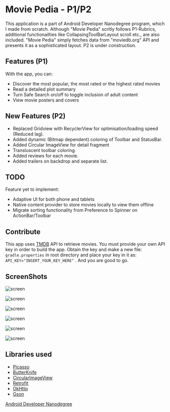 # Movie Pedia - P1/P2

This application is a part of Android Developer Nanodegree program, which I made from scratch. Although "Movie Pedia" scritly follows P1-Rubrics, additional functionailties like CollapsingToolBarLayout scroll etc., are also included.
"Movie Pedia" simply fetches data from "moviedb.org" API and presents it as a sophisticated layout.
P2 is under construction.

## Features (P1)

With the app, you can:
* Discover the most popular, the most rated or the highest rated movies
* Read a detailed plot summary
* Turn Safe Search on/off to toggle inclusion of adult content
* View movie posters and covers

## New Features (P2)
* Replaced Gridview with RecyclerView for optimisation/loading speed (Reduced lag).
* Added dynamic (Bitmap dependent) coloring of Toolbar and StatusBar.
* Added Circular ImageView for detail fragment
* Transluscent toolbar coloring.
* Added reviews for each movie.
* Added trailers on backdrop and separate list.

## TODO

Feature yet to implement:
* Adaptive UI for both phone and tablets
* Native content provider to store movies locally to view them offline
* Migrate sorting functionality from Preference to Spinner on ActionBar/Toolbar

## Contribute

This app uses [TMDB](https://www.themoviedb.org/documentation/api) API to retrieve movies.
You must provide your own API key in order to build the app. Obtain the key and make a new file:
    ```
    gradle.properties
    ```
in root directory and place your key in it as:
    ```
    API_KEY="INSERT_YOUR_KEY_HERE"
    ```
. And you are good to go.

## ScreenShots

![screen](../master/screenshots/browse_movie_screen.png)

![screen](../master/screenshots/browse_movie_screen_landscape.png)

![screen](../master/screenshots/movie_detail_screen_1.png)

![screen](../master/screenshots/movie_detail_screen_2.png)

![screen](../master/screenshots/preference_screen.png)

![screen](../master/screenshots/preference_sorting.png)

## Libraries used

* [Picasso](https://github.com/square/picasso)
* [ButterKnife](https://github.com/JakeWharton/butterknife)
* [CircularImageView](https://github.com/lopspower/CircularImageView)
* [Retrofit](https://github.com/square/retrofit)
* [OkHttp](https://github.com/square/okhttp)
* [Gson](https://github.com/google/gson)




[Android Developer Nanodegree](https://www.udacity.com/course/android-developer-nanodegree--nd801)
